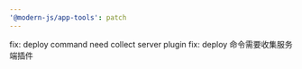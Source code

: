 ```yaml
---
'@modern-js/app-tools': patch
---
```


fix: deploy command need collect server plugin
fix: deploy 命令需要收集服务端插件
